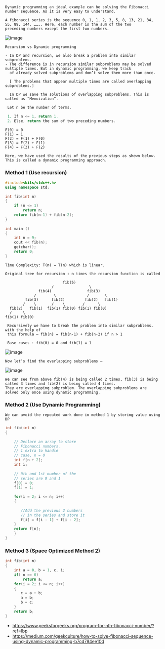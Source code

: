 ```
Dynamic programming an ideal example can be solving the Fibonacci number sequence. As it is very easy to understand.

A fibonacci series is the sequence 0, 1, 1, 2, 3, 5, 8, 13, 21, 34, 55, 89, 144, …….. Here, each number is the sum of the two 
preceding numbers except the first two numbers.
```
![image](https://user-images.githubusercontent.com/59710234/171693526-caebb745-859c-4e67-86f8-48a5906edf54.png)

```
Recursion vs Dynamic programming

- In DP and recursion, we also break a problem into similar subproblems.
- The difference is in recursion similar subproblems may be solved multiple times. But in dynamic programming, we keep track
  of already solved subproblems and don’t solve them more than once.
  
  [ The problems that appear multiple times are called overlapping subproblems.]
  
  In DP we save the solutions of overlapping subproblems. This is called as “Memoization”.
```
```c++
 Let n be the number of terms.

 1. If n <= 1, return 1.
 2. Else, return the sum of two preceding numbers.
```
```
F(0) = 0
F(1) = 1
F(2) = F(1) + F(0)
F(3) = F(2) + F(1)
F(4) = F(3) + F(2)
```
```
Here, we have used the results of the previous steps as shown below. This is called a dynamic programming approach.
```
### Method 1 (Use recursion) 
```c++
#include<bits/stdc++.h>
using namespace std;
 
int fib(int n)
{
    if (n <= 1)
        return n;
    return fib(n-1) + fib(n-2);
}
 
int main ()
{
    int n = 9;
    cout << fib(n);
    getchar();
    return 0;
}
```
```
Time Complexity: T(n) = T(n) which is linear. 

Original tree for recursion : n times the recursion function is called

                          fib(5)   
                     /                \
               fib(4)                fib(3)   
             /        \              /       \ 
         fib(3)      fib(2)         fib(2)   fib(1)
        /    \       /    \        /      \
  fib(2)   fib(1)  fib(1) fib(0) fib(1) fib(0)
  /     \
fib(1) fib(0)
```
```
 Recursively we have to break the problem into similar subproblems. with the help of 
 this formula — fib(n) = fib(n-1) + fib(n-2) if n > 1
 
 Base cases : fib(0) = 0 and fib(1) = 1
```
![image](https://user-images.githubusercontent.com/59710234/171721832-0bbeda51-9807-4938-8ecf-143d49b5bfa7.png)

```
Now let’s find the overlapping subproblems —
```
![image](https://user-images.githubusercontent.com/59710234/171722568-da5a5b1f-eec7-4a66-9554-5b0ccc75e9c1.png)

```
We can see from above fib(4) is being called 2 times, fib(3) is being called 3 times and fib(2) is being called 4 times. 
They are overlapping subproblem. The overlapping subproblems are solved only once using dynamic programming.
```
### Method 2 (Use Dynamic Programming) 
```
We can avoid the repeated work done in method 1 by storing value using DP
```
```c++
int fib(int n)
{
     
    // Declare an array to store
    // Fibonacci numbers.
    // 1 extra to handle
    // case, n = 0
    int f[n + 2];
    int i;
 
    // 0th and 1st number of the
    // series are 0 and 1
    f[0] = 0;
    f[1] = 1;
 
    for(i = 2; i <= n; i++)
    {
         
       //Add the previous 2 numbers
       // in the series and store it
       f[i] = f[i - 1] + f[i - 2];
    }
    return f[n];
    }
}
```
### Method 3 (Space Optimized Method 2) 
```c++
int fib(int n)
{
    int a = 0, b = 1, c, i;
    if( n == 0)
        return a;
    for(i = 2; i <= n; i++)
    {
       c = a + b;
       a = b;
       b = c;
    }
    return b;
}
```
- https://www.geeksforgeeks.org/program-for-nth-fibonacci-number/?ref=lbp
- https://medium.com/geekculture/how-to-solve-fibonacci-sequence-using-dynamic-programming-b7cd784ee10d
